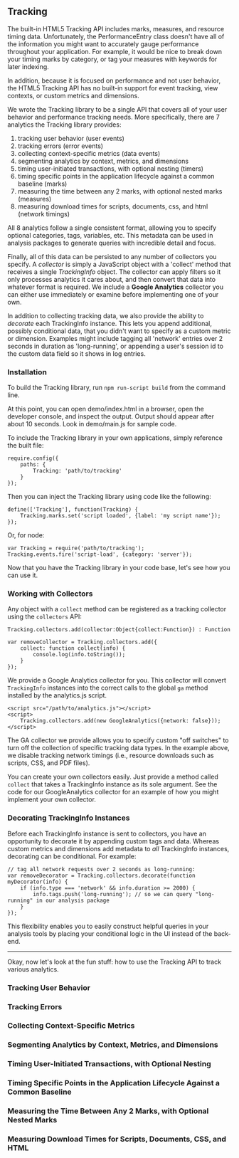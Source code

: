 ## Tracking ##

The built-in HTML5 Tracking API includes marks, measures, and resource timing data. Unfortunately, the PerformanceEntry
class doesn't have all of the information you might want to accurately gauge performance throughout your application.
For example, it would be nice to break down your timing marks by category, or tag your measures with keywords for later
indexing.

In addition, because it is focused on performance and not user behavior, the HTML5 Tracking API has no built-in support
for event tracking, view contexts, or custom metrics and dimensions.

We wrote the Tracking library to be a single API that covers all of your user behavior and performance tracking needs.
More specifically, there are 7 analytics the Tracking library provides:

 1. tracking user behavior (user events)
 2. tracking errors (error events)
 3. collecting context-specific metrics (data events)
 4. segmenting analytics by context, metrics, and dimensions
 5. timing user-initiated transactions, with optional nesting (timers)
 6. timing specific points in the application lifecycle against a common baseline (marks)
 7. measuring the time between any 2 marks, with optional nested marks (measures)
 8. measuring download times for scripts, documents, css, and html (network timings)

All 8 analytics follow a single consistent format, allowing you to specify optional categories, tags, variables, etc.
This metadata can be used in analysis packages to generate queries with incredible detail and focus.

Finally, all of this data can be persisted to any number of collectors you specify. A *collector* is simply a JavaScript
object with a 'collect' method that receives a single *TrackingInfo* object. The collector can apply filters so it only
processes analytics it cares about, and then convert that data into whatever format is required. We include a **Google
Analytics** collector you can either use immediately or examine before implementing one of your own.

In addition to collecting tracking data, we also provide the ability to *decorate* each TrackingInfo instance. This
lets you append additional, possibly conditional data, that you didn't want to specify as a custom metric or dimension.
Examples might include tagging all 'network' entries over 2 seconds in duration as 'long-running', or appending a user's
session id to the custom data field so it shows in log entries.

### Installation ###

To build the Tracking library, run `npm run-script build` from the command line.

At this point, you can open demo/index.html in a browser, open the developer console, and inspect the output. Output
should appear after about 10 seconds. Look in demo/main.js for sample code.

To include the Tracking library in your own applications, simply reference the built file:

    require.config({
        paths: {
            Tracking: 'path/to/tracking'
        }
    });

Then you can inject the Tracking library using code like the following:

    define(['Tracking'], function(Tracking) {
        Tracking.marks.set('script loaded', {label: 'my script name'});
    });

Or, for node:

    var Tracking = require('path/to/tracking');
    Tracking.events.fire('script-load', {category: 'server'});

Now that you have the Tracking library in your code base, let's see how you can use it.

### Working with Collectors ###

Any object with a `collect` method can be registered as a tracking collector using the `collectors` API:

    Tracking.collectors.add(collector:Object{collect:Function}) : Function
    
    var removeCollector = Tracking.collectors.add({
        collect: function collect(info) {
            console.log(info.toString());
        }
    });

We provide a Google Analytics collector for you. This collector will convert `TrackingInfo` instances into the correct
calls to the global `ga` method installed by the analytics.js script.

    <script src="/path/to/analytics.js"></script>
    <script>
        Tracking.collectors.add(new GoogleAnalytics({network: false}));
    </script>

The GA collector we provide allows you to specify custom "off switches" to turn off the collection of specific tracking
data types. In the example above, we disable tracking network timings (i.e., resource downloads such as scripts, CSS,
and PDF files).

You can create your own collectors easily. Just provide a method called `collect` that takes a TrackingInfo instance
as its sole argument. See the code for our GoogleAnalytics collector for an example of how you might implement your own
collector.

### Decorating TrackingInfo Instances ###

Before each TrackingInfo instance is sent to collectors, you have an opportunity to decorate it by appending custom
tags and data. Whereas custom metrics and dimensions add metadata to *all* TrackingInfo instances, decorating can be
conditional. For example:

    // tag all network requests over 2 seconds as long-running:
    var removeDecorator = Tracking.collectors.decorate(function myDecorator(info) {
        if (info.type === 'network' && info.duration >= 2000) {
            info.tags.push('long-running'); // so we can query "long-running" in our analysis package
        }
    });

This flexibility enables you to easily construct helpful queries in your analysis tools by placing your conditional
logic in the UI instead of the back-end.

---

Okay, now let's look at the fun stuff: how to use the Tracking API to track various analytics.

### Tracking User Behavior ###
### Tracking Errors ###
### Collecting Context-Specific Metrics ###
### Segmenting Analytics by Context, Metrics, and Dimensions ###
### Timing User-Initiated Transactions, with Optional Nesting ###
### Timing Specific Points in the Application Lifecycle Against a Common Baseline ###
### Measuring the Time Between Any 2 Marks, with Optional Nested Marks ###
### Measuring Download Times for Scripts, Documents, CSS, and HTML ###

